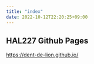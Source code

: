 ```yaml
---
title: "index"
date: 2022-10-12T22:20:25+09:00
---
```


## HAL227 Github Pages
https://dent-de-lion.github.io/
